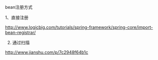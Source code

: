 
bean注册方式

1、直接注册

http://www.logicbig.com/tutorials/spring-framework/spring-core/import-bean-registrar/

2. 通过扫描

http://www.jianshu.com/p/7c2948f64b1c